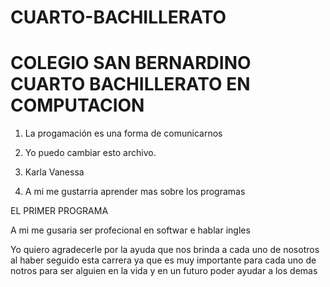 # CUARTO-BACHILLERATO
# COLEGIO SAN BERNARDINO CUARTO BACHILLERATO EN COMPUTACION
1. La progamación es una forma de comunicarnos
2. Yo puedo cambiar esto archivo.
3. Karla Vanessa

4. A mi me gustarria aprender mas sobre los programas

EL PRIMER PROGRAMA

A mi me gusaria ser profecional en softwar e hablar ingles

Yo quiero agradecerle por la ayuda que nos brinda a cada uno de nosotros al haber seguido esta carrera ya que es muy importante para cada uno de notros para ser alguien en la vida y en un futuro poder ayudar a los demas
